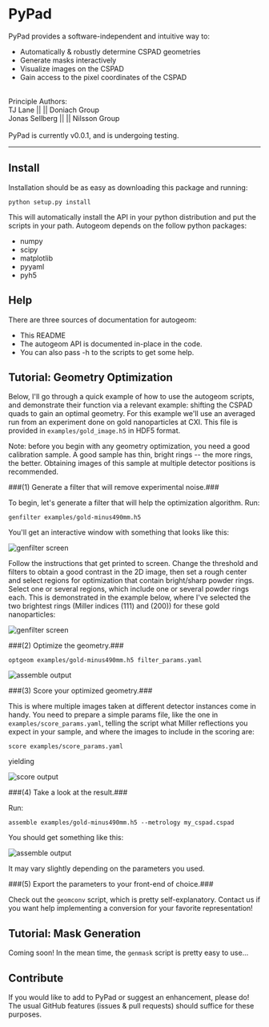 PyPad
========

PyPad provides a software-independent and intuitive way to:

* Automatically & robustly determine CSPAD geometries
* Generate masks interactively
* Visualize images on the CSPAD 
* Gain access to the pixel coordinates of the CSPAD

<br>
Principle Authors:<br>
TJ Lane        ||  <tjlane@stanford.edu>         ||  Doniach Group<br>
Jonas Sellberg ||  <sellberg@slac.stanford.edu>  ||  Nilsson Group<br>
<br>
PyPad is currently v0.0.1, and is undergoing testing.

--------------------------------------------------------------------------------


Install
-------

Installation should be as easy as downloading this package and running:

`python setup.py install`

This will automatically install the API in your python distribution and put the scripts in your path. Autogeom depends on the follow python packages:

* numpy
* scipy
* matplotlib
* pyyaml
* pyh5


Help
----

There are three sources of documentation for autogeom:

* This README
* The autogeom API is documented in-place in the code.
* You can also pass -h to the scripts to get some help.


Tutorial: Geometry Optimization
-------------------------------
Below, I'll go through a quick example of how to use the autogeom scripts, and demonstrate their function via a relevant example: shifting the CSPAD quads to gain an optimal geometry. For this example we'll use an averaged run from an experiment done on gold nanoparticles at CXI. This file is provided in `examples/gold_image.h5` in HDF5 format.

Note: before you begin with any geometry optimization, you need a good calibration sample. A good sample has thin, bright rings -- the more rings, the better. Obtaining images of this sample at multiple detector positions is recommended.


###(1) Generate a filter that will remove experimental noise.###

To begin, let's generate a filter that will help the optimization algorithm. Run:

`genfilter examples/gold-minus490mm.h5`

You'll get an interactive window with something that looks like this:

![genfilter screen](https://raw.github.com/tjlane/pypad/master/doc/images/genfilter-init.png)

Follow the instructions that get printed to screen. Change the threshold and filters to obtain a good contrast in the 2D image, then set a rough center and select regions for optimization that contain bright/sharp powder rings. Select one or several regions, which include one or several powder rings each. This is demonstrated in the example below, where I've selected the two brightest rings (Miller indices (111) and (200)) for these gold nanoparticles:

![genfilter screen](https://raw.github.com/tjlane/pypad/master/doc/images/genfilter-opt.png)


###(2) Optimize the geometry.###

`optgeom examples/gold-minus490mm.h5 filter_params.yaml`

![assemble output](https://raw.github.com/tjlane/pypad/master/doc/images/optgeom.png)


###(3) Score your optimized geometry.###

This is where multiple images taken at different detector instances come in handy. You need to prepare a simple params file, like the one in `examples/score_params.yaml`, telling the script what Miller reflections you expect in your sample, and where the images to include in the scoring are:

`score examples/score_params.yaml`

yielding

![score output](https://raw.github.com/tjlane/pypad/master/doc/images/score-gold.png)


###(4) Take a look at the result.###

Run:

`assemble examples/gold-minus490mm.h5 --metrology my_cspad.cspad`

You should get something like this:

![assemble output](https://raw.github.com/tjlane/pypad/master/doc/images/assembled-gold.png)

It may vary slightly depending on the parameters you used.


###(5) Export the parameters to your front-end of choice.###

Check out the `geomconv` script, which is pretty self-explanatory. Contact us if you want help implementing a conversion for your favorite representation!



Tutorial: Mask Generation
-------------------------

Coming soon! In the mean time, the `genmask` script is pretty easy to use...


Contribute
----------

If you would like to add to PyPad or suggest an enhancement, please do! The usual GitHub features (issues & pull requests) should suffice for these purposes.
